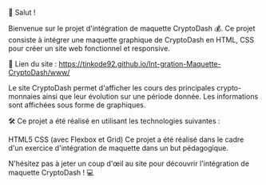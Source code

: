 👋 Salut !

Bienvenue sur le projet d'intégration de maquette CryptoDash 💰. Ce projet consiste à intégrer une maquette graphique de CryptoDash en HTML, CSS pour créer un site web fonctionnel et responsive.

🔗 Lien du site : https://tinkode92.github.io/Int-gration-Maquette-CryptoDash/www/

Le site CryptoDash permet d'afficher les cours des principales crypto-monnaies ainsi que leur évolution sur une période donnée. Les informations sont affichées sous forme de graphiques.

🛠️ Ce projet a été réalisé en utilisant les technologies suivantes :

HTML5
CSS (avec Flexbox et Grid)
Ce projet a été réalisé dans le cadre d'un exercice d'intégration de maquette dans un but pédagogique.

N'hésitez pas à jeter un coup d'œil au site pour découvrir l'intégration de maquette CryptoDash ! 💻




